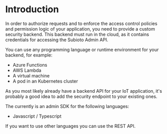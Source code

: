 # Introduction

In order to authorize requests and to enforce the access control policies and permission logic of your application, you need to provide a custom security backend. This backend must run in the cloud, as it contains credentials for accessing the Subioto Admin API.

You can use any programming language or runtime environment for your backend, for example:

* Azure Functions
* AWS Lambda
* A virtual machine
* A pod in an Kubernetes cluster

As you most likely already have a backend API for your IoT application, it's probably a good idea to add the security endpoint to your existing ones.

The currently is an admin SDK for the following languages:

* Javascript / Typescript

If you want to use other languages you can use the REST API.



